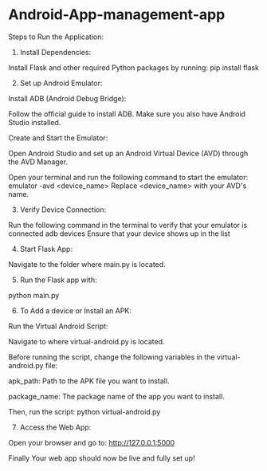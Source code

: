 # Android-App-management-app

Steps to Run the Application:

1. Install Dependencies:

Install Flask and other required Python packages by running:
pip install flask

2. Set up Android Emulator:

Install ADB (Android Debug Bridge):

Follow the official guide to install ADB. Make sure you also have Android Studio installed.

Create and Start the Emulator:

Open Android Studio and set up an Android Virtual Device (AVD) through the AVD Manager.

Open your terminal and run the following command to start the emulator:
emulator -avd <device_name>
Replace <device_name> with your AVD's name.

3. Verify Device Connection:

Run the following command in the terminal to verify that your emulator is connected
adb devices
Ensure that your device shows up in the list

4. Start Flask App:

Navigate to the folder where main.py is located.

5. Run the Flask app with:

python main.py

6. To Add a device or Install an APK:

Run the Virtual Android Script:

Navigate to where virtual-android.py is located.

Before running the script, change the following variables in the virtual-android.py file:

apk_path: Path to the APK file you want to install.

package_name: The package name of the app you want to install.

Then, run the script:
python virtual-android.py

7. Access the Web App:

Open your browser and go to:
http://127.0.0.1:5000

Finally Your web app should now be live and fully set up!
